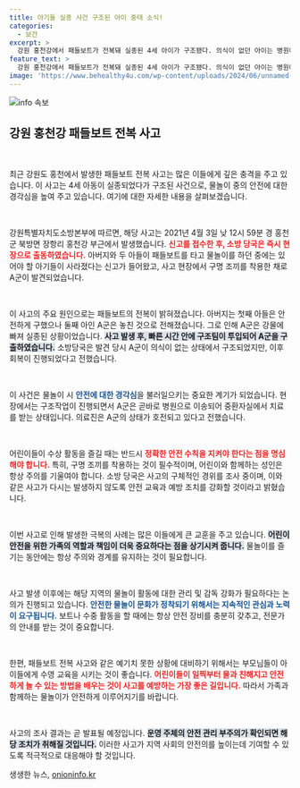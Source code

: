 ```yaml
---
title: 아기들 실종 사건 구조된 아이 중태 소식!
categories:
  - 보건
excerpt: >
  강원 홍천강에서 패들보트가 전복돼 실종된 4세 아이가 구조됐다. 의식이 없던 아이는 병원에서 치료받고 있으며, 소방당국은 사고 원인 조사에 착수했다.
feature_text: >
  강원 홍천강에서 패들보트가 전복돼 실종된 4세 아이가 구조됐다. 의식이 없던 아이는 병원에서 치료받고 있으며, 소방당국은 사고 원인 조사에 착수했다.
image: 'https://www.behealthy4u.com/wp-content/uploads/2024/06/unnamed-file.png'
---
```


<p><img src="https://www.behealthy4u.com/wp-content/uploads/2024/06/unnamed-file.png" alt="info 속보" /></p>

<h2 data-ke-size="size26">강원 홍천강 패들보트 전복 사고</h2>

<p data-ke-size="size16">&nbsp;</p>

<p>최근 강원도 홍천에서 발생한 패들보트 전복 사고는 많은 이들에게 깊은 충격을 주고 있습니다. 이 사고는 4세 아동이 실종되었다가 구조된 사건으로, 물놀이 중의 안전에 대한 경각심을 높여 주고 있습니다. 여기에 대한 자세한 내용을 살펴보겠습니다.</p>

<p data-ke-size="size16">&nbsp;</p>

<p>강원특별자치도소방본부에 따르면, 해당 사고는 2021년 4월 3일 낮 12시 59분 경 홍천군 북방면 장항리 홍천강 부근에서 발생했습니다. <b><span style="color: #ee2323;">신고를 접수한 후, 소방 당국은 즉시 현장으로 출동하였습니다.</span></b> 아버지와 두 아들이 패들보트를 타고 물놀이를 하던 중에는 있어야 할 아기들이 사라졌다는 신고가 들어왔고, 사고 현장에서 구명 조끼를 착용한 채로 A군이 발견되었습니다.</p>

<p data-ke-size="size16">&nbsp;</p>

<p>이 사고의 주요 원인으로는 패들보트의 전복이 밝혀졌습니다. 아버지는 첫째 아들은 안전하게 구했으나 둘째 아인 A군은 놓친 것으로 전해졌습니다. 그로 인해 A군은 강물에 빠져 실종된 상황이었습니다. <b><span style="background-color: #21538527;">사고 발생 후, 빠른 시간 안에 구조팀이 투입되어 A군을 구출하였습니다.</span></b> 소방당국은 발견 당시 A군이 의식이 없는 상태에서 구조되었지만, 이후 회복이 진행되었다고 전했습니다. </p>

<p data-ke-size="size16">&nbsp;</p>

<p>이 사건은 물놀이 시 <b><span style="color: #1a5490;">안전에 대한 경각심</span></b>을 불러일으키는 중요한 계기가 되었습니다. 현장에서는 구조작업이 진행되면서 A군은 곧바로 병원으로 이송되어 중환자실에서 치료를 받는 상태입니다. 의료진은 A군의 상태가 호전되고 있다고 전했습니다.</p>

<p data-ke-size="size16">&nbsp;</p>

<p>어린이들이 수상 활동을 즐길 때는 반드시 <b><span style="color: #ee2323;">정확한 안전 수칙을 지켜야 한다는 점을 명심해야 합니다.</span></b> 특히, 구명 조끼를 착용하는 것이 필수적이며, 어린이와 함께하는 성인은 항상 주의를 기울여야 합니다. 소방 당국은 사고의 구체적인 경위를 조사 중이며, 이와 같은 사고가 다시는 발생하지 않도록 안전 교육과 예방 조치를 강화할 것이라고 밝혔습니다.</p>

<p data-ke-size="size16">&nbsp;</p>

<p>이번 사고로 인해 발생한 극복의 사례는 많은 이들에게 큰 교훈을 주고 있습니다. <b><span style="background-color: #21538527;">어린이 안전을 위한 가족의 역할과 책임이 더욱 중요하다는 점을 상기시켜 줍니다.</span></b> 물놀이를 즐기는 동안에는 항상 주의와 경계를 유지하는 것이 필요합니다.</p>

<p data-ke-size="size16">&nbsp;</p>

<p>사고 발생 이후에는 해당 지역의 물놀이 활동에 대한 관리 및 감독 강화가 필요하다는 논의가 진행되고 있습니다. <b><span style="color: #1a5490;">안전한 물놀이 문화가 정착되기 위해서는 지속적인 관심과 노력이 요구됩니다.</span></b> 보트나 수중 활동을 할 때에는 항상 안전 장비를 충분히 갖추고, 전문가의 안내를 받는 것이 중요합니다.</p>

<p data-ke-size="size16">&nbsp;</p>

<p>한편, 패들보트 전복 사고와 같은 예기치 못한 상황에 대비하기 위해서는 부모님들이 아이들에게 수영 교육을 시키는 것이 좋습니다. <b><span style="color: #ee2323;">어린이들이 일찍부터 물과 친해지고 안전하게 놀 수 있는 방법을 배우는 것이 사고를 예방하는 가장 좋은 길입니다.</span></b> 따라서 가족과 함께하는 물놀이가 안전하게 이루어지기를 바랍니다.</p>

<p data-ke-size="size16">&nbsp;</p>

<p>사고의 조사 결과는 곧 발표될 예정입니다. <b><span style="background-color: #21538527;">운영 주체의 안전 관리 부주의가 확인되면 해당 조치가 취해질 것입니다.</span></b> 이러한 사고가 지역 사회의 안전의를 높이는데 기여할 수 있도록 적극적으로 대응해야 할 것입니다.</p>
생생한 뉴스, <a href="https://onioninfo.kr" rel="dofollow">onioninfo.kr</a>


